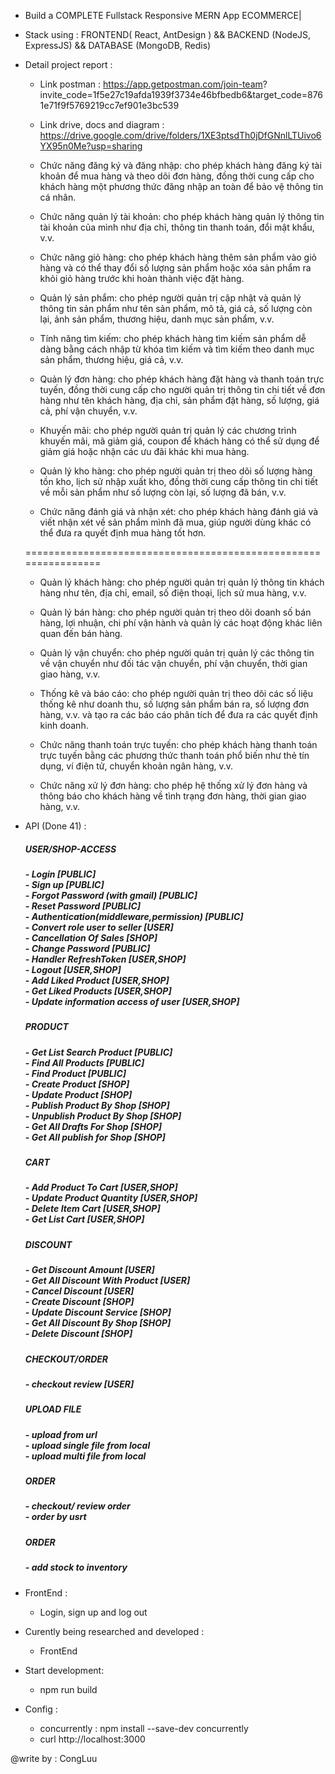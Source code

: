- Build a COMPLETE Fullstack Responsive MERN App ECOMMERCE|
- Stack using : FRONTEND( React, AntDesign ) && BACKEND (NodeJS, ExpressJS) && DATABASE (MongoDB, Redis)

- Detail project report :

  - Link postman : https://app.getpostman.com/join-team?
    invite_code=1f5e27c19afda1939f3734e46bfbedb6&target_code=8761e71f9f5769219cc7ef901e3bc539

  - Link drive, docs and diagram : https://drive.google.com/drive/folders/1XE3ptsdTh0jDfGNnlLTUivo6YX95n0Me?usp=sharing

  * Chức năng đăng ký và đăng nhập: cho phép khách hàng đăng ký tài khoản để mua hàng và theo dõi đơn hàng, đồng thời cung cấp cho khách hàng một phương thức đăng nhập an toàn để bảo vệ thông tin cá nhân.

  * Chức năng quản lý tài khoản: cho phép khách hàng quản lý thông tin tài khoản của mình như địa chỉ, thông tin thanh toán, đổi mật khẩu, v.v.

  * Chức năng giỏ hàng: cho phép khách hàng thêm sản phẩm vào giỏ hàng và có thể thay đổi số lượng sản phẩm hoặc xóa sản phẩm ra khỏi giỏ hàng trước khi hoàn thành việc đặt hàng.

  * Quản lý sản phẩm: cho phép người quản trị cập nhật và quản lý thông tin sản phẩm như tên sản phẩm, mô tả, giá cả, số lượng còn lại, ảnh sản phẩm, thương hiệu, danh mục sản phẩm, v.v.

  * Tính năng tìm kiếm: cho phép khách hàng tìm kiếm sản phẩm dễ dàng bằng cách nhập từ khóa tìm kiếm và tìm kiếm theo danh mục sản phẩm, thương hiệu, giá cả, v.v.

  * Quản lý đơn hàng: cho phép khách hàng đặt hàng và thanh toán trực tuyến, đồng thời cung cấp cho người quản trị thông tin chi tiết về đơn hàng như tên khách hàng, địa chỉ, sản phẩm đặt hàng, số lượng, giá cả, phí vận chuyển, v.v.

  * Khuyến mãi: cho phép người quản trị quản lý các chương trình khuyến mãi, mã giảm giá, coupon để khách hàng có thể sử dụng để giảm giá hoặc nhận các ưu đãi khác khi mua hàng.

  * Quản lý kho hàng: cho phép người quản trị theo dõi số lượng hàng tồn kho, lịch sử nhập xuất kho, đồng thời cung cấp thông tin chi tiết về mỗi sản phẩm như số lượng còn lại, số lượng đã bán, v.v.

  * Chức năng đánh giá và nhận xét: cho phép khách hàng đánh giá và viết nhận xét về sản phẩm mình đã mua, giúp người dùng khác có thể đưa ra quyết định mua hàng tốt hơn.

  ================================================================

  - Quản lý khách hàng: cho phép người quản trị quản lý thông tin khách hàng như tên, địa chỉ, email, số điện thoại, lịch sử mua hàng, v.v.

  - Quản lý bán hàng: cho phép người quản trị theo dõi doanh số bán hàng, lợi nhuận, chi phí vận hành và quản lý các hoạt động khác liên quan đến bán hàng.

  - Quản lý vận chuyển: cho phép người quản trị quản lý các thông tin về vận chuyển như đối tác vận chuyển, phí vận chuyển, thời gian giao hàng, v.v.

  - Thống kê và báo cáo: cho phép người quản trị theo dõi các số liệu thống kê như doanh thu, số lượng sản phẩm bán ra, số lượng đơn hàng, v.v. và tạo ra các báo cáo phân tích để đưa ra các quyết định kinh doanh.

  - Chức năng thanh toán trực tuyến: cho phép khách hàng thanh toán trực tuyến bằng các phương thức thanh toán phổ biến như thẻ tín dụng, ví điện tử, chuyển khoản ngân hàng, v.v.

  - Chức năng xử lý đơn hàng: cho phép hệ thống xử lý đơn hàng và thông báo cho khách hàng về tình trạng đơn hàng, thời gian giao hàng, v.v.

- API (Done 41) :

  <h5>USER/SHOP-ACCESS<h5>
  - Login [PUBLIC] <br>
  - Sign up [PUBLIC]<br>
  - Forgot Password (with gmail) [PUBLIC]<br>
  - Reset Password [PUBLIC]<br>
  - Authentication(middleware,permission) [PUBLIC]<br>
  - Convert role user to seller [USER]<br>
  - Cancellation Of Sales [SHOP]<br>
  - Change Password [PUBLIC]<br>
  - Handler RefreshToken [USER,SHOP]<br>
  - Logout  [USER,SHOP]<br>
  <!-- - Tokens [USER,SHOP]<br> -->
  - Add Liked Product [USER,SHOP]<br>
  - Get Liked Products [USER,SHOP]<br>
  - Update information access of user [USER,SHOP]<br>
  <h5>PRODUCT<h5>
  - Get List Search Product [PUBLIC]<br>
  - Find All Products [PUBLIC]<br>
  - Find Product [PUBLIC]<br>
  - Create Product [SHOP]<br>
  - Update Product [SHOP]<br>
  - Publish Product By Shop [SHOP]<br>
  - Unpublish Product By Shop [SHOP]<br>
  - Get All Drafts For Shop [SHOP]<br>
  - Get All publish for Shop [SHOP]<br>
  <h5>CART<h5>
  - Add Product To Cart [USER,SHOP]<br>
  - Update Product Quantity [USER,SHOP]<br>
  - Delete Item Cart [USER,SHOP]<br>
  - Get List Cart [USER,SHOP]<br>
  <h5>DISCOUNT<h5>
  - Get Discount Amount [USER]<br>
  - Get All Discount With Product [USER]<br>
  - Cancel Discount [USER]<br>
  - Create Discount [SHOP]<br>
  - Update Discount Service [SHOP]<br>
  - Get All Discount By Shop [SHOP]<br>
  - Delete Discount [SHOP]<br>
  <h5>CHECKOUT/ORDER<h5>
  - checkout review [USER]<br>
  <h5>UPLOAD FILE<h5>
  - upload from url<br>
  - upload single file from local<br>
  - upload multi file from local<br>
  <h5>ORDER<h5>
  - checkout/ review order<br>
  - order by usrt<br>
  <h5>ORDER<h5>
  - add stock to inventory<br>

- FrontEnd :

  - Login, sign up and log out <br>

- Curently being researched and developed :

  - FrontEnd

- Start development:

  - npm run build

- Config :
  - concurrently : npm install --save-dev concurrently
  - curl http://localhost:3000

@write by : CongLuu
